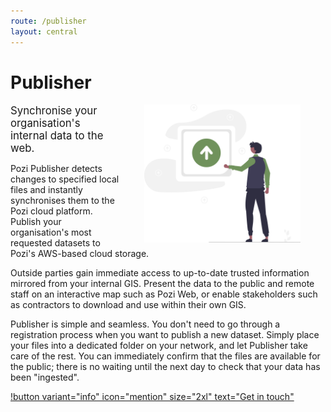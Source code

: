 ```yaml
---
route: /publisher
layout: central
---
```


# Publisher

<img src="/static/img/undraw/undraw_going_up_re_86kg.svg" alt="" style="float:right;width:250px;margin:0px 40px;">

<big>Synchronise your organisation's internal data to the web.</big>

Pozi Publisher detects changes to specified local files and instantly synchronises them to the Pozi cloud platform. Publish your organisation's most requested datasets to Pozi's AWS-based cloud storage.

Outside parties gain immediate access to up-to-date trusted information mirrored from your internal GIS. Present the data to the public and remote staff on an interactive map such as Pozi Web, or enable stakeholders such as contractors to download and use within their own GIS.

Publisher is simple and seamless. You don't need to go through a registration process when you want to publish a new dataset. Simply place your files into a dedicated folder on your network, and let Publisher take care of the rest. You can immediately confirm that the files are available for the public; there is no waiting until the next day to check that your data has been "ingested".

[!button variant="info" icon="mention" size="2xl" text="Get in touch"](/contact/)
